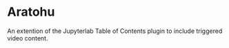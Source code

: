 # Aratohu

An extention of the Jupyterlab Table of Contents plugin to include triggered video content.
